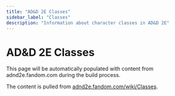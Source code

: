 ```yaml
---
title: "AD&D 2E Classes"
sidebar_label: "Classes"
description: "Information about character classes in AD&D 2E"
---
```


# AD&D 2E Classes

This page will be automatically populated with content from adnd2e.fandom.com during the build process.

The content is pulled from [adnd2e.fandom.com/wiki/Classes](https://adnd2e.fandom.com/wiki/Classes).
